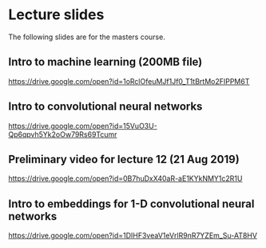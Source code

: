 # Lecture slides

The following slides are for the masters course.

## Intro to machine learning (200MB file)
https://drive.google.com/open?id=1oRclOfeuMJf1Jf0_T1tBrtMo2FIPPM6T

## Intro to convolutional neural networks
https://drive.google.com/open?id=15VuO3U-Qp6qpvh5Yk2oOw79Rs69Tcumr

## Preliminary video for lecture 12 (21 Aug 2019)
https://drive.google.com/open?id=0B7huDxX40aR-aE1KYkNMY1c2R1U

## Intro to embeddings for 1-D convolutional neural networks
https://drive.google.com/open?id=1DIHF3veaV1eVrlR9nR7YZEm_Su-AT8HV
